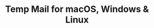 ---
name: Temp Mail
url: 'https://temp-mail.org/'
category: Productivity
title: 'Temp Mail for macOS, Windows & Linux'
key: temp-mail

---